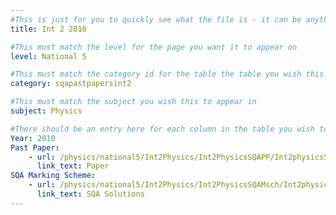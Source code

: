 ```yaml
---
#This is just for you to quickly see what the file is - it can be anything you want
title: Int 2 2010

#This must match the level for the page you want it to appear on
level: National 5

#This must match the category id for the table the table you wish this to appear in
category: sqapastpapersint2

#This must match the subject you wish this to appear in
subject: Physics

#There should be an entry here for each column in the table you wish to populate:
Year: 2010
Past Paper:
    - url: /physics/national5/Int2Physics/Int2PhysicsSQAPP/Int2physicsSQApp2010.pdf
      link_text: Paper
SQA Marking Scheme:
    - url: /physics/national5/Int2Physics/Int2PhysicsSQAMsch/Int2physicsSQAmsch2010.pdf
      link_text: SQA Solutions
---
```



